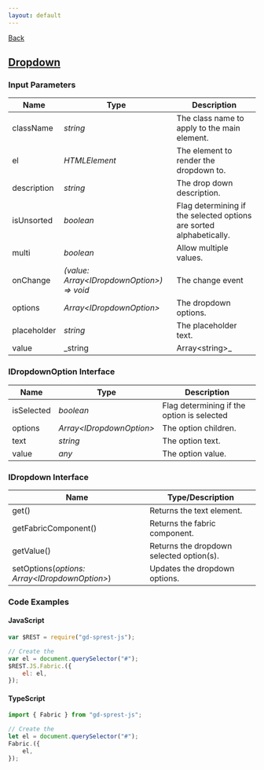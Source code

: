 ```yaml
---
layout: default
---
```

<div class="page-info" markdown="1">

[Back](/js/fabric)
## [Dropdown](https://dev.office.com/fabric-js/Components/Dropdown/Dropdown.html)

</div>

### Input Parameters

| Name | Type | Description |
| --- | --- | --- |
| className | _string_ | The class name to apply to the main element. |
| el | _HTMLElement_ | The element to render the dropdown to. |
| description | _string_ | The drop down description. |
| isUnsorted | _boolean_ | Flag determining if the selected options are sorted alphabetically. |
| multi | _boolean_ | Allow multiple values. |
| onChange | _(value: Array&lt;IDropdownOption&gt;) => void_ | The change event |
| options | _Array&lt;IDropdownOption&gt;_ | The dropdown options. |
| placeholder | _string_ | The placeholder text. |
| value | _string | Array&lt;string&gt;_ | The dropdown value(s). |

### IDropdownOption Interface
| Name | Type | Description |
| --- | --- | --- |
| isSelected | _boolean_ | Flag determining if the option is selected |
| options | _Array&lt;IDropdownOption&gt;_ | The option children. |
| text | _string_ | The option text. |
| value | _any_ | The option value. |

### IDropdown Interface

| Name | Type/Description |
| --- | --- |
| get() | Returns the text element. |
| getFabricComponent() | Returns the fabric component. |
| getValue() | Returns the dropdown selected option(s). |
| setOptions(_options: Array&lt;IDropdownOption&gt;_) | Updates the dropdown options. |

### Code Examples
#### JavaScript
```js
var $REST = require("gd-sprest-js");

// Create the 
var el = document.querySelector("#");
$REST.JS.Fabric.({
    el: el,
});
```
#### TypeScript
```ts
import { Fabric } from "gd-sprest-js";

// Create the 
let el = document.querySelector("#");
Fabric.({
    el,
});
```